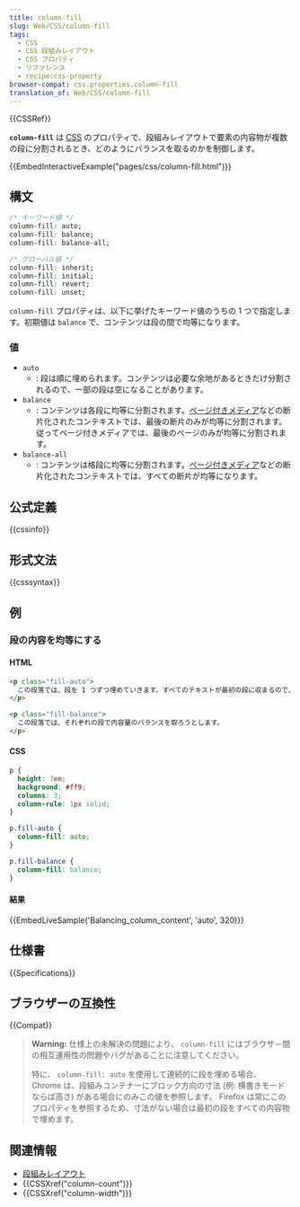 ```yaml
---
title: column-fill
slug: Web/CSS/column-fill
tags:
  - CSS
  - CSS 段組みレイアウト
  - CSS プロパティ
  - リファレンス
  - recipe:css-property
browser-compat: css.properties.column-fill
translation_of: Web/CSS/column-fill
---
```

{{CSSRef}}

**`column-fill`** は [CSS](/ja/docs/Web/CSS) のプロパティで、段組みレイアウトで要素の内容物が複数の段に分割されるとき、どのようにバランスを取るのかを制御します。

{{EmbedInteractiveExample("pages/css/column-fill.html")}}

## 構文

```css
/* キーワード値 */
column-fill: auto;
column-fill: balance;
column-fill: balance-all;

/* グローバル値 */
column-fill: inherit;
column-fill: initial;
column-fill: revert;
column-fill: unset;
```

`column-fill` プロパティは、以下に挙げたキーワード値のうちの 1 つで指定します。初期値は `balance` で、コンテンツは段の間で均等になります。

### 値

- `auto`
  - : 段は順に埋められます。コンテンツは必要な余地があるときだけ分割されるので、一部の段は空になることがあります。
- `balance`
  - : コンテンツは各段に均等に分割されます。[ページ付きメディア](/ja/docs/Web/CSS/Paged_Media)などの断片化されたコンテキストでは、最後の断片のみが均等に分割されます。従ってページ付きメディアでは、最後のページのみが均等に分割されます。
- `balance-all`
  - : コンテンツは格段に均等に分割されます。[ページ付きメディア](/ja/docs/Web/CSS/Paged_Media)などの断片化されたコンテキストでは、すべての断片が均等になります。

## 公式定義

{{cssinfo}}

## 形式文法

{{csssyntax}}

## 例

### 段の内容を均等にする

#### HTML

```html
<p class="fill-auto">
  この段落では、段を 1 つずつ埋めていきます。すべてのテキストが最初の段に収まるので、他の段は空白になります。
</p>

<p class="fill-balance">
  この段落では、それぞれの段で内容量のバランスを取ろうとします。
</p>
```

#### CSS

```css
p {
  height: 7em;
  background: #ff9;
  columns: 3;
  column-rule: 1px solid;
}

p.fill-auto {
  column-fill: auto;
}

p.fill-balance {
  column-fill: balance;
}
```

#### 結果

{{EmbedLiveSample('Balancing_column_content', 'auto', 320)}}

## 仕様書

{{Specifications}}

## ブラウザーの互換性

{{Compat}}

> **Warning:** 仕様上の未解決の問題により、 `column-fill` にはブラウザ－間の相互運用性の問題やバグがあることに注意してください。
>
> 特に、 `column-fill: auto` を使用して連続的に段を埋める場合、 Chrome は、段組みコンテナーにブロック方向の寸法 (例: 横書きモードならば高さ) がある場合にのみこの値を参照します。 Firefox は常にこのプロパティを参照するため、寸法がない場合は最初の段をすべての内容物で埋めます。

## 関連情報

- [段組みレイアウト](/ja/docs/Learn/CSS/CSS_layout/Multiple-column_Layout)
- {{CSSXref("column-count")}}
- {{CSSXref("column-width")}}
